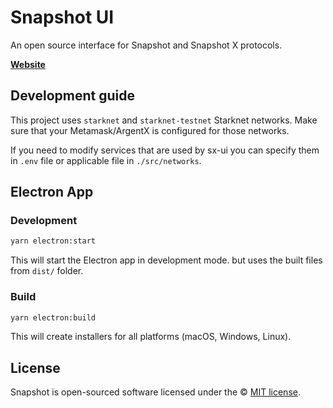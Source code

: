 # Snapshot UI

An open source interface for Snapshot and Snapshot X protocols.

**[Website](https://snapshot.box)**

## Development guide

This project uses `starknet` and `starknet-testnet` Starknet networks. Make sure that your Metamask/ArgentX is
configured for those networks.

If you need to modify services that are used by sx-ui you can specify them in `.env` file or applicable
file in `./src/networks`.

## Electron App

### Development

```bash
yarn electron:start
```

This will start the Electron app in development mode. but uses the built files from `dist/` folder.

### Build

```bash
yarn electron:build
```

This will create installers for all platforms (macOS, Windows, Linux).

## License

Snapshot is open-sourced software licensed under the © [MIT license](LICENSE).
